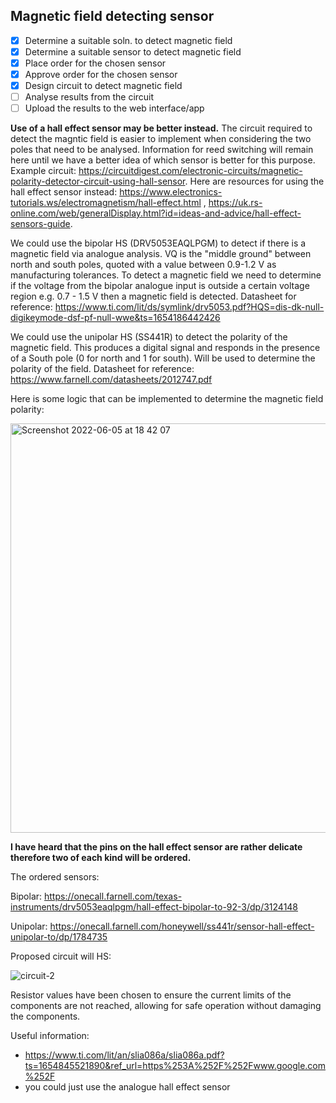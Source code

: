 ## Magnetic field detecting sensor

- [x] Determine a suitable soln. to detect magnetic field
- [x] Determine a suitable sensor to detect magnetic field
- [x] Place order for the chosen sensor
- [x] Approve order for the chosen sensor
- [x] Design circuit to detect magnetic field
- [ ] Analyse results from the circuit
- [ ] Upload the results to the web interface/app

**Use of a hall effect sensor may be better instead.**
The circuit required to detect the magntic field is easier to implement when considering the two poles that need to be analysed. Information for reed switching will remain here until we have a better idea of which sensor is better for this purpose. Example circuit: https://circuitdigest.com/electronic-circuits/magnetic-polarity-detector-circuit-using-hall-sensor. Here are resources for using the hall effect sensor instead: https://www.electronics-tutorials.ws/electromagnetism/hall-effect.html , https://uk.rs-online.com/web/generalDisplay.html?id=ideas-and-advice/hall-effect-sensors-guide.

We could use the bipolar HS (DRV5053EAQLPGM) to detect if there is a magnetic field via analogue analysis. VQ is the "middle ground" between north and south poles, quoted with a value between 0.9-1.2 V as manufacturing tolerances. To detect a magnetic field we need to determine if the voltage from the bipolar analogue input is outside a certain voltage region e.g. 0.7 - 1.5 V then a magnetic field is detected. Datasheet for reference: https://www.ti.com/lit/ds/symlink/drv5053.pdf?HQS=dis-dk-null-digikeymode-dsf-pf-null-wwe&ts=1654186442426

We could use the unipolar HS (SS441R) to detect the polarity of the magnetic field. This produces a digital signal and responds in the presence of a South pole (0 for north and 1 for south). Will be used to determine the polarity of the field. Datasheet for reference: https://www.farnell.com/datasheets/2012747.pdf 

Here is some logic that can be implemented to determine the magnetic field polarity:

<img width="655" alt="Screenshot 2022-06-05 at 18 42 07" src="https://user-images.githubusercontent.com/106095203/172063273-21db719c-5d0a-4177-ab32-7a4530459b2b.png">

**I have heard that the pins on the hall effect sensor are rather delicate therefore two of each kind will be ordered.**

The ordered sensors:

Bipolar: https://onecall.farnell.com/texas-instruments/drv5053eaqlpgm/hall-effect-bipolar-to-92-3/dp/3124148

Unipolar: https://onecall.farnell.com/honeywell/ss441r/sensor-hall-effect-unipolar-to/dp/1784735 

Proposed circuit will HS: 

![circuit-2](https://user-images.githubusercontent.com/106095203/171848226-dc738b46-7dbd-4f10-a798-017f355e1281.png)

Resistor values have been chosen to ensure the current limits of the components are not reached, allowing for safe operation without damaging the components. 

Useful information:
- https://www.ti.com/lit/an/slia086a/slia086a.pdf?ts=1654845521890&ref_url=https%253A%252F%252Fwww.google.com%252F
- you could just use the analogue hall effect sensor
